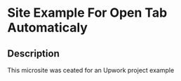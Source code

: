 # Site Example For Open Tab Automaticaly
## Description
This microsite was ceated for an Upwork project example